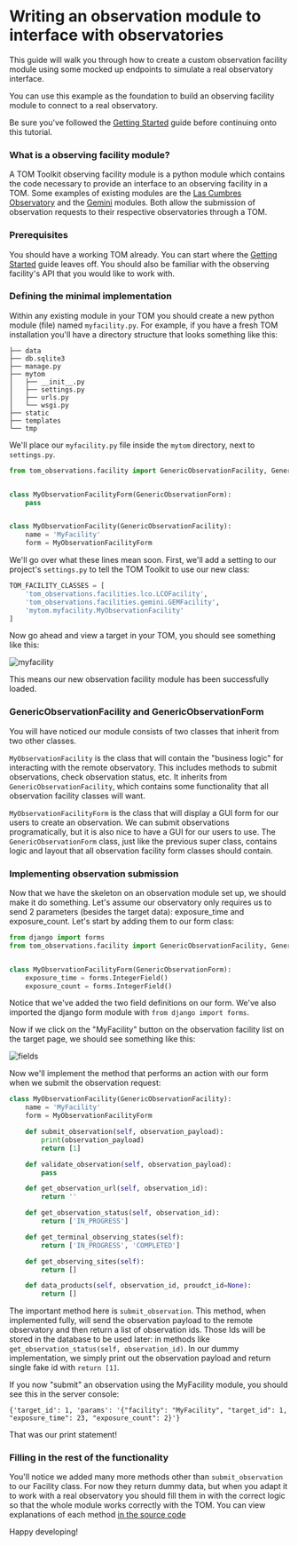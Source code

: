 # Writing an observation module to interface with observatories

This guide will walk you through how to create a custom observation facility
module using some mocked up endpoints to simulate a real observatory interface.

You can use this example as the foundation to build an observing facility module
to connect to a real observatory.

Be sure you've followed the [Getting Started](/introduction/getting_started) guide before continuing onto this tutorial.

### What is a observing facility module?

A TOM Toolkit observing facility module is a python module which contains the code
necessary to provide an interface to an observing facility in a TOM. Some examples
of existing modules are the [Las Cumbres
Observatory](https://github.com/TOMToolkit/tom_base/blob/master/tom_observations/facilities/lco.py)
and the
[Gemini](https://github.com/TOMToolkit/tom_base/blob/master/tom_observations/facilities/gemini.py)
modules. Both allow the submission of observation requests to their respective
observatories through a TOM.

### Prerequisites

You should have a working TOM already. You can start where the [Getting
Started](/introduction/getting_started) guide leaves off. You should also be familiar with
the observing facility's API that you would like to work with.

### Defining the minimal implementation

Within any existing module in your TOM you should create a new python module
(file) named `myfacility.py`. For example, if you have a fresh TOM installation
you'll have a directory structure that looks something like this:

    ├── data
    ├── db.sqlite3
    ├── manage.py
    ├── mytom
    │   ├── __init__.py
    │   ├── settings.py
    │   ├── urls.py
    │   └── wsgi.py
    ├── static
    ├── templates
    └── tmp

We'll place our `myfacility.py` file inside the `mytom` directory, next to
`settings.py`.

```python
from tom_observations.facility import GenericObservationFacility, GenericObservationForm


class MyObservationFacilityForm(GenericObservationForm):
    pass


class MyObservationFacility(GenericObservationFacility):
    name = 'MyFacility'
    form = MyObservationFacilityForm
```

We'll go over what these lines mean soon. First, we'll add a setting to our
project's `settings.py` to tell the TOM Toolkit to use our new class:

```python
TOM_FACILITY_CLASSES = [
    'tom_observations.facilities.lco.LCOFacility',
    'tom_observations.facilities.gemini.GEMFacility',
    'mytom.myfacility.MyObservationFacility'
]
```

Now go ahead and view a target in your TOM, you should see something like this:

![myfacility](/_static/observation_module/myfacility.png)

This means our new observation facility module has been successfully loaded.


### GenericObservationFacility and GenericObservationForm

You will have noticed our module consists of two classes that inherit from two
other classes.

`MyObservationFacility` is the class that will contain the "business logic"
for interacting with the remote observatory. This includes methods to submit
observations, check observation status, etc. It inherits from
`GenericObservationFacility`, which contains some functionality that all
observation facility classes will want.

`MyObservationFacilityForm` is the class that will display a GUI form for our
users to create an observation. We can submit observations programatically, but it
is also nice to have a GUI for our users to use.  The `GenericObservationForm`
class, just like the previous super class, contains logic and layout that all
observation facility form classes should contain.

### Implementing observation submission

Now that we have the skeleton on an observation module set up, we should make it
do something. Let's assume our observatory only requires us to send 2 parameters
(besides the target data): exposure\_time and exposure\_count. Let's start by
adding them to our form class:

```python
from django import forms
from tom_observations.facility import GenericObservationFacility, GenericObservationForm


class MyObservationFacilityForm(GenericObservationForm):
    exposure_time = forms.IntegerField()
    exposure_count = forms.IntegerField()
```

Notice that we've added the two field definitions on our form. We've also imported
the django form module with `from django import forms`.

Now if we click on the "MyFacility" button on the observation facility list on the
target page, we should see something like this:

![fields](/_static/observation_module/fields.png)


Now we'll implement the method that performs an action with our form when we
submit the observation request:

```python
class MyObservationFacility(GenericObservationFacility):
    name = 'MyFacility'
    form = MyObservationFacilityForm

    def submit_observation(self, observation_payload):
        print(observation_payload)
        return [1]

    def validate_observation(self, observation_payload):
        pass

    def get_observation_url(self, observation_id):
        return ''

    def get_observation_status(self, observation_id):
        return ['IN_PROGRESS']

    def get_terminal_observing_states(self):
        return ['IN_PROGRESS', 'COMPLETED']

    def get_observing_sites(self):
        return []

    def data_products(self, observation_id, proudct_id=None):
        return []

```

The important method here is `submit_observation`. This method, when implemented
fully, will send the observation payload to the remote observatory and then return
a list of observation ids. Those Ids will be stored in the database to be used
later: in methods like `get_observation_status(self, observation_id)`. In our
dummy implementation, we simply print out the observation payload and return
single fake id with  `return [1]`.

If you now "submit" an observation using the MyFacility module, you should see
this in the server console:

    {'target_id': 1, 'params': '{"facility": "MyFacility", "target_id": 1, "exposure_time": 23, "exposure_count": 2}'}

That was our print statement!

### Filling in the rest of the functionality
You'll notice we added many more methods other than `submit_observation` to our
Facility class. For now they return dummy data, but when you adapt it to work with
a real observatory you should fill them in with the correct logic so that the
whole module works correctly with the TOM. You can view explanations of each
method [in the source
code](https://github.com/TOMToolkit/tom_base/blob/master/tom_observations/facility.py#L135)


Happy developing!
